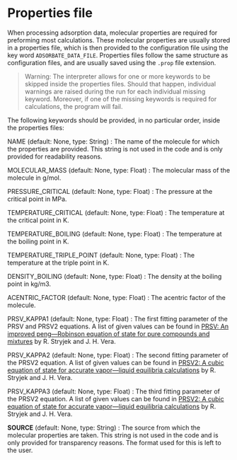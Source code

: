 # Properties file

When processing adsorption data, molecular properties are required for preforming most
calculations. These molecular properties are usually stored in a properties file,
which is then provided to the configuration file using the key word 
`ADSORBATE_DATA_FILE`. Properties files follow the same structure as configuration
files, and are usually saved using the `.prop` file extension.

> Warning: The interpreter allows for one or more keywords to be skipped inside the
> properties files. Should that happen, individual warnings are raised during the
> run for each individual missing keyword. Moreover, if one of the missing keywords
> is required for calculations, the program will fail.

The following keywords should be provided, in no particular order, inside the 
properties files:

NAME (default: None, type: String)
: The name of the molecule for which the properties are provided. This string is not
used in the code and is only provided for readability reasons.

MOLECULAR_MASS (default: None, type: Float)
: The molecular mass of the molecule in g/mol.
    
PRESSURE_CRITICAL (default: None, type: Float)
: The pressure at the critical point in MPa.
    
TEMPERATURE_CRITICAL (default: None, type: Float)
: The temperature at the critical point in K.
    
TEMPERATURE_BOILING (default: None, type: Float)
: The temperature at the boiling point in K.
    
TEMPERATURE_TRIPLE_POINT (default: None, type: Float)
: The temperature at the triple point in K.
    
DENSITY_BOILING (default: None, type: Float)
: The density at the boiling point in kg/m3.
    
ACENTRIC_FACTOR (default: None, type: Float)
: The acentric factor of the molecule.
    
PRSV_KAPPA1 (default: None, type: Float)
: The first fitting parameter of the PRSV and PRSV2 equations. A list of given values 
can be found in [PRSV: An improved peng—Robinson equation of state for pure compounds 
and mixtures](https://onlinelibrary.wiley.com/doi/10.1002/cjce.5450640224) by R. 
Stryjek and J. H. Vera.
    
PRSV_KAPPA2 (default: None, type: Float)
: The second fitting parameter of the PRSV2 equation. A list of given values can be 
found in [PRSV2: A cubic equation of state for accurate vapor—liquid equilibria 
calculations](https://onlinelibrary.wiley.com/doi/10.1002/cjce.5450640516) by R. Stryjek 
and J. H. Vera.
    
PRSV_KAPPA3 (default: None, type: Float)
: The third fitting parameter of the PRSV2 equation. A list of given values can be 
found in [PRSV2: A cubic equation of state for accurate vapor—liquid equilibria 
calculations](https://onlinelibrary.wiley.com/doi/10.1002/cjce.5450640516) by R. Stryjek 
and J. H. Vera.
    
__SOURCE__ (default: None, type: String)
: The source from which the molecular properties are taken. This string is not
used in the code and is only provided for transparency reasons. The format used for
this is left to the user.
